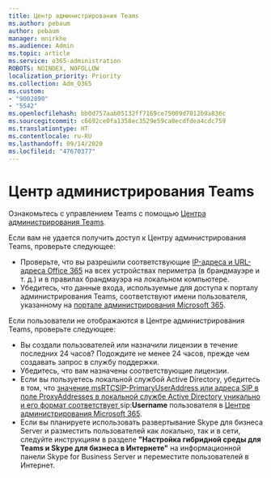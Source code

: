```yaml
---
title: Центр администрирования Teams
ms.author: pebaum
author: pebaum
manager: mnirkhe
ms.audience: Admin
ms.topic: article
ms.service: o365-administration
ROBOTS: NOINDEX, NOFOLLOW
localization_priority: Priority
ms.collection: Adm_O365
ms.custom:
- "9002890"
- "5542"
ms.openlocfilehash: bb0d757aab05132ff7169ce75009d7012b9a836c
ms.sourcegitcommit: c6692ce0fa1358ec3529e59ca0ecdfdea4cdc759
ms.translationtype: HT
ms.contentlocale: ru-RU
ms.lasthandoff: 09/14/2020
ms.locfileid: "47670377"
---
```

# <a name="teams-admin-center"></a>Центр администрирования Teams

Ознакомьтесь с управлением Teams с помощью [Центра администрирования Teams](https://docs.microsoft.com/microsoftteams/manage-teams-skypeforbusiness-admin-center).

Если вам не удается получить доступ к Центру администрирования Teams, проверьте следующее:

- Проверьте, что вы разрешили соответствующие [IP-адреса и URL-адреса Office 365](https://docs.microsoft.com/Office365/Enterprise/office-365-ip-web-service) на всех устройствах периметра (в брандмауэре и т. д.) и в правилах брандмауэра на локальном компьютере.
- Убедитесь, что данные входа, используемые для доступа к порталу администрирования Teams, соответствуют имени пользователя, указанному на [портале администрирования Microsoft 365](https://admin.microsoft.com/Adminportal/Home?source=applauncher#/users).

Если пользователи не отображаются в Центре администрирования Teams, проверьте следующее:

- Вы создали пользователей или назначили лицензии в течение последних 24 часов? Подождите не менее 24 часов, прежде чем создавать запрос в службу поддержки.
- Убедитесь, что вам назначены соответствующие лицензии.
- Если вы пользуетесь локальной службой Active Directory, убедитесь в том, что [значение msRTCSIP-PrimaryUserAddress или адреса SIP в поле ProxyAddresses в локальной службе Active Directory уникально и его формат соответствует ](https://docs.microsoft.com/skypeforbusiness/troubleshoot/online-configuration/msrtcsip-primaryuseraddress-proxyaddaddress) sip:**Username** пользователя в [Центре администрирования Microsoft 365](https://admin.microsoft.com/Adminportal/Home?source=applauncher#/users).
- Если вы планируете использовать развертывание Skype для бизнеса Server и разместить пользователей как локально, так и в сети, следуйте инструкциям в разделе **"Настройка гибридной среды для Teams и Skype для бизнеса в Интернете"** на информационной панели Skype for Business Server и переместите пользователей в Интернет.
